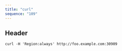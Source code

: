```yaml
---
title: "curl"
sequence: "109"
---
```


## Header

```text
curl -H 'Region:always' http://foo.example.com:30909
```
